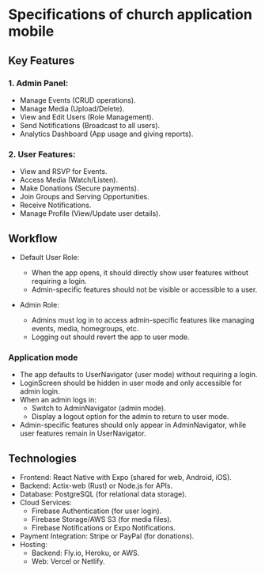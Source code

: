 # Specifications of church application mobile

## Key Features
### 1. Admin Panel:

- Manage Events (CRUD operations).
- Manage Media (Upload/Delete).
- View and Edit Users (Role Management).
- Send Notifications (Broadcast to all users).
- Analytics Dashboard (App usage and giving reports).

### 2. User Features:

- View and RSVP for Events.
- Access Media (Watch/Listen).
- Make Donations (Secure payments).
- Join Groups and Serving Opportunities.
- Receive Notifications.
- Manage Profile (View/Update user details).

## Workflow
- Default User Role:
    - When the app opens, it should directly show user features without requiring a login.
    - Admin-specific features should not be visible or accessible to a user.

- Admin Role:
    - Admins must log in to access admin-specific features like managing events, media, homegroups, etc.
    - Logging out should revert the app to user mode.

### Application mode
- The app defaults to UserNavigator (user mode) without requiring a login.
- LoginScreen should be hidden in user mode and only accessible for admin login.
- When an admin logs in:
    - Switch to AdminNavigator (admin mode).
    - Display a logout option for the admin to return to user mode.
- Admin-specific features should only appear in AdminNavigator, while user features remain in UserNavigator.



## Technologies
- Frontend: React Native with Expo (shared for web, Android, iOS).
- Backend: Actix-web (Rust) or Node.js for APIs.
- Database: PostgreSQL (for relational data storage).
- Cloud Services:
    - Firebase Authentication (for user login).
    - Firebase Storage/AWS S3 (for media files).
    - Firebase Notifications or Expo Notifications.
- Payment Integration: Stripe or PayPal (for donations).
- Hosting:
    - Backend: Fly.io, Heroku, or AWS.
    - Web: Vercel or Netlify.